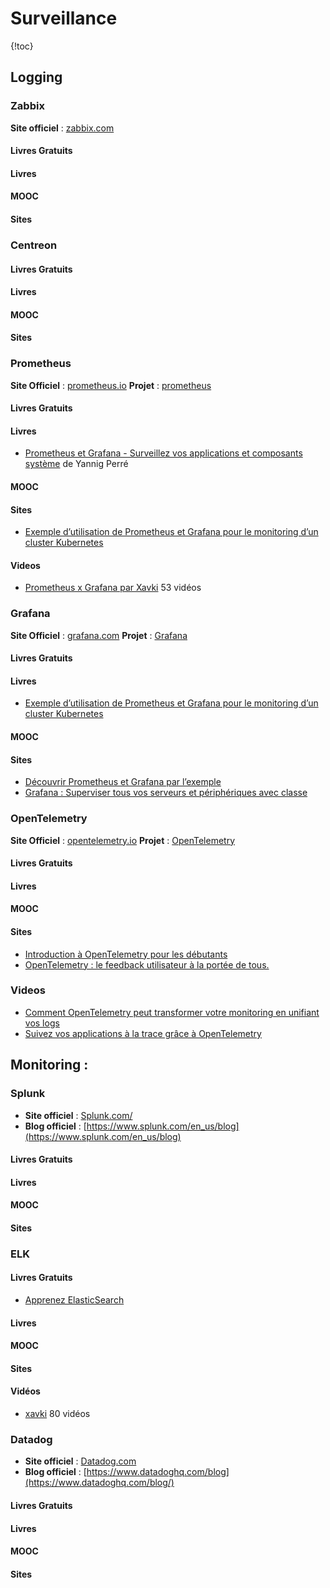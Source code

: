 # Surveillance
{!toc}
## Logging

### Zabbix

**Site officiel** : [zabbix.com](https://www.zabbix.com/)

#### Livres Gratuits

#### Livres

#### MOOC

#### Sites

### Centreon

#### Livres Gratuits

#### Livres

#### MOOC

#### Sites

### Prometheus

**Site Officiel** : [prometheus.io](https://prometheus.io/)
**Projet** : [prometheus](https://github.com/prometheus/prometheus)

#### Livres Gratuits

#### Livres

* [Prometheus et Grafana - Surveillez vos applications et composants
  système](https://amzn.to/3C32ENz) de Yannig Perré

#### MOOC

#### Sites

* [Exemple d’utilisation de Prometheus et Grafana pour le monitoring d’un cluster Kubernetes](https://blog.octo.com/exemple-dutilisation-de-prometheus-et-grafana-pour-le-monitoring-dun-cluster-kubernetes/)

#### Videos

* [Prometheus x Grafana par
  Xavki](https://xavki.blog/prometheus-grafana-tutoriaux-francais/) 53 vidéos

### Grafana

**Site Officiel** : [grafana.com](https://grafana.com/)
**Projet** : [Grafana](https://github.com/grafana/grafana)

#### Livres Gratuits

#### Livres

* [Exemple d’utilisation de Prometheus et Grafana pour le monitoring d’un cluster Kubernetes](https://blog.octo.com/exemple-dutilisation-de-prometheus-et-grafana-pour-le-monitoring-dun-cluster-kubernetes/)

#### MOOC

#### Sites

* [Découvrir Prometheus et Grafana par l’exemple](https://blog.zwindler.fr/2020/04/13/decouvrir-prometheus-et-grafana-par-lexemple/)
* [Grafana : Superviser tous vos serveurs et périphériques avec classe](https://www.tech2tech.fr/grafana-superviser-tous-vos-serveurs-et-peripheriques/)

### OpenTelemetry

**Site Officiel** : [opentelemetry.io](https://opentelemetry.io/)
**Projet** : [OpenTelemetry](https://github.com/open-telemetry)

#### Livres Gratuits

#### Livres

#### MOOC

#### Sites

* [Introduction à OpenTelemetry pour les débutants](https://geekflare.com/fr/opentelemetry-introduction/)
* [OpenTelemetry : le feedback utilisateur à la portée de tous.](https://itexpert.fr/blog/opentelemetry/)

### Videos

* [Comment OpenTelemetry peut transformer votre monitoring en unifiant vos logs](https://www.youtube.com/watch?v=dGMN3keJuXA)
* [Suivez vos applications à la trace grâce à OpenTelemetry](https://youtu.be/NXYAtkEm_hk)

## Monitoring :

### Splunk

* **Site officiel** : [Splunk.com/](https://www.splunk.com/)
* **Blog officiel** : [https://www.splunk.com/en_us/blog](https://www.splunk.com/en_us/blog)

#### Livres Gratuits

#### Livres

#### MOOC

#### Sites

### ELK

#### Livres Gratuits

* [Apprenez ElasticSearch](https://riptutorial.com/Download/elasticsearch-fr.pdf)

#### Livres

#### MOOC

#### Sites

#### Vidéos

* [xavki](https://www.youtube.com/playlist?list=PLn6POgpklwWrgJXXvbjlFPyHf8Q5a9n2b)
  80 vidéos

### Datadog

* **Site officiel** : [Datadog.com](https://www.datadoghq.com/)
* **Blog officiel** : [https://www.datadoghq.com/blog](https://www.datadoghq.com/blog/)

#### Livres Gratuits

#### Livres

#### MOOC

#### Sites
